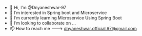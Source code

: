 - 👋 Hi, I’m @Dnyaneshwar-97
- 👀 I’m interested in Spring boot and Microservice
- 🌱 I’m currently learning Microservice Using Spring Boot
- 💞️ I’m looking to collaborate on ...
- 📫 How to reach me ---> dnyaneshwar.official.97@gmail.com

<!---
Dnyaneshwar-97/Dnyaneshwar-97 is a ✨ special ✨ repository because its `README.md` (this file) appears on your GitHub profile.
You can click the Preview link to take a look at your changes.
--->
